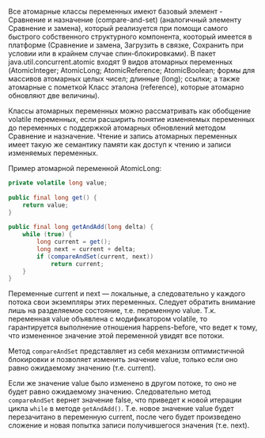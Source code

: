 Все атомарные классы переменных имеют базовый элемент - Сравнение и назначение (compare-and-set) (аналогичный элементу Сравнение и замена), который реализуется при помощи самого быстрого собственного структурного компонента, кооторый имеется в платформе (Сравнение и замена, Загрузить в связке, Сохранить при условии или в крайнем случае спин-блокировками).
В пакет java.util.concurrent.atomic входят 9 видов атомарных переменных (AtomicInteger; AtomicLong; AtomicReference; AtomicBoolean; формы для массивов атомарных целых чисел; длинные (long); ссылки; а также атомарные с пометкой Класс эталона (reference), которые атомарно обновляют две величины).

Классы атомарных переменных можно рассматривать как обобщение volatile переменных, если расширить понятие изменяемых переменных до переменных с поддержкой атомарных обновлений методом Сравнение и назначение.
Чтение и запись атомарных переменных имеет такую же семантику памяти как доступ к чтению и записи изменяемых переменных.

Пример атомарной переменной AtomicLong:

```java
private volatile long value;
 
public final long get() {
    return value;
}
 
public final long getAndAdd(long delta) {
    while (true) {
        long current = get();
        long next = current + delta;
        if (compareAndSet(current, next))
            return current;
    }
}
```
Переменные current и next — локальные, а следовательно у каждого потока свои экземпляры этих переменных.
Следует обратить внимание лишь на разделяемое состояние, т.е. переменную value.
Т.к. переменная value объявлена с модификатором volatile, то гарантируется выполнение отношения happens-before, что ведет к тому, что измененное значение этой переменной увидят все потоки.

Метод <code>compareAndSet</code> представляет из себя механизм оптимистичной блокировки и позволяет изменить значение value, только если оно равно ожидаемому значению (т.е. current).

Если же значение value было изменено в другом потоке, то оно не будет равно ожидаемому значению.
Следовательно метод <code>compareAndSet</code> вернет значение false, что приведет к новой итерации цикла <code>while</code> в методе <code>getAndAdd()</code>.
Т.е. новое значение value будет перезачитано в переменную current, после чего будет произведено сложение и новая попытка записи получившегося значения (т.е. next).
